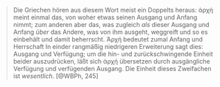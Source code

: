 > Die Griechen hören aus diesem Wort meist ein Doppelts heraus: ἀρχή meint einmal das, von woher etwas seinen Ausgang und Anfang nimmt; zum anderen aber das, was zugleich _als_ dieser Ausgang und Anfang _über_ das Andere, was von ihm ausgeht, weggreift und so es einbehält und damit beherrscht. Ἀρχή bedeutet zumal Anfang und Herrschaft In einder rangmäßig niedrigeren Erweiterung sagt dies: Ausgang und Verfügung; um die hin- und zurückschwingende Einheit beider auszudrücken, läßt sich ἀρχή übersetzen durch ausgängliche Verfügung und verfügenden Ausgang. Die Einheit dieses Zweifachen ist *wesentlich*. [@WBPh, 245]
